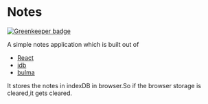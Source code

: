 # Notes

[![Greenkeeper badge](https://badges.greenkeeper.io/sunilhari/notes.svg)](https://greenkeeper.io/)

A simple notes application which is built out of

* [React](https://reactjs.org/)
* [idb](https://github.com/jakearchibald/idb)
* [bulma](https://bulma.io/)

It stores the notes in indexDB in browser.So if the browser storage is cleared,it gets cleared.
